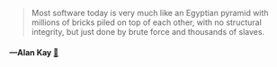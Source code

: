 > Most software today is very much like an Egyptian pyramid with millions of bricks piled on top of each other, with no structural integrity, but just done by brute force and thousands of slaves.
  #### —Alan Kay [:scroll:](http://quotes.stormconsultancy.co.uk/quotes/38)